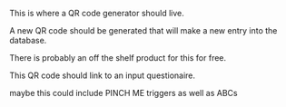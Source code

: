 This is where a QR code generator should live. 

A new QR code should be generated that will make a new entry into the database. 

There is probably an off the shelf product for this for free. 


This QR code should link to an input questionaire. 

maybe this could include PINCH ME triggers as well as ABCs
